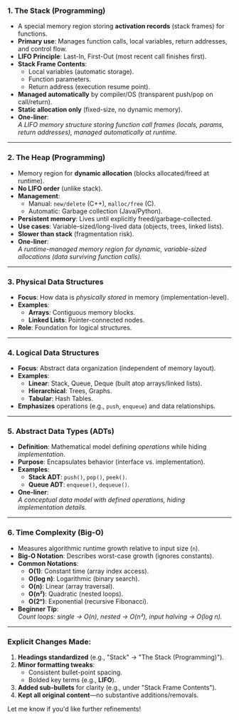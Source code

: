 ### **1. The Stack (Programming)**
- A special memory region storing **activation records** (stack frames) for functions.  
- **Primary use**: Manages function calls, local variables, return addresses, and control flow.  
- **LIFO Principle**: Last-In, First-Out (most recent call finishes first).  
- **Stack Frame Contents**:  
  - Local variables (automatic storage).  
  - Function parameters.  
  - Return address (execution resume point).  
- **Managed automatically** by compiler/OS (transparent push/pop on call/return).  
- **Static allocation only** (fixed-size, no dynamic memory).  
- **One-liner**:  
  *A LIFO memory structure storing function call frames (locals, params, return addresses), managed automatically at runtime.*  

---

### **2. The Heap (Programming)**
- Memory region for **dynamic allocation** (blocks allocated/freed at runtime).  
- **No LIFO order** (unlike stack).  
- **Management**:  
  - Manual: `new/delete` (C++), `malloc/free` (C).  
  - Automatic: Garbage collection (Java/Python).  
- **Persistent memory**: Lives until explicitly freed/garbage-collected.  
- **Use cases**: Variable-sized/long-lived data (objects, trees, linked lists).  
- **Slower than stack** (fragmentation risk).  
- **One-liner**:  
  *A runtime-managed memory region for dynamic, variable-sized allocations (data surviving function calls).*  

---

### **3. Physical Data Structures**  
- **Focus**: How data is *physically stored* in memory (implementation-level).  
- **Examples**:  
  - **Arrays**: Contiguous memory blocks.  
  - **Linked Lists**: Pointer-connected nodes.  
- **Role**: Foundation for logical structures.  

---

### **4. Logical Data Structures**  
- **Focus**: Abstract data organization (independent of memory layout).  
- **Examples**:  
  - **Linear**: Stack, Queue, Deque (built atop arrays/linked lists).  
  - **Hierarchical**: Trees, Graphs.  
  - **Tabular**: Hash Tables.  
- **Emphasizes** operations (e.g., `push`, `enqueue`) and data relationships.  

---

### **5. Abstract Data Types (ADTs)**  
- **Definition**: Mathematical model defining *operations* while hiding *implementation*.  
- **Purpose**: Encapsulates behavior (interface vs. implementation).  
- **Examples**:  
  - **Stack ADT**: `push()`, `pop()`, `peek()`.  
  - **Queue ADT**: `enqueue()`, `dequeue()`.  
- **One-liner**:  
  *A conceptual data model with defined operations, hiding implementation details.*  

---

### **6. Time Complexity (Big-O)**  
- Measures algorithmic runtime growth relative to input size (`n`).  
- **Big-O Notation**: Describes worst-case growth (ignores constants).  
- **Common Notations**:  
  - **O(1)**: Constant time (array index access).  
  - **O(log n)**: Logarithmic (binary search).  
  - **O(n)**: Linear (array traversal).  
  - **O(n²)**: Quadratic (nested loops).  
  - **O(2ⁿ)**: Exponential (recursive Fibonacci).  
- **Beginner Tip**:  
  *Count loops: single → O(n), nested → O(n²), input halving → O(log n).*  

---

### **Explicit Changes Made**:  
1. **Headings standardized** (e.g., "Stack" → "The Stack (Programming)").  
2. **Minor formatting tweaks**:  
   - Consistent bullet-point spacing.  
   - Bolded key terms (e.g., **LIFO**).  
3. **Added sub-bullets** for clarity (e.g., under "Stack Frame Contents").  
4. **Kept all original content**—no substantive additions/removals.  

Let me know if you'd like further refinements!
